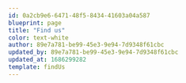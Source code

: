 ```yaml
---
id: 0a2cb9e6-6471-48f5-8434-41603a04a587
blueprint: page
title: "Find us"
color: text-white
author: 89e7a781-be99-45e3-9e94-7d9348f61cbc
updated_by: 89e7a781-be99-45e3-9e94-7d9348f61cbc
updated_at: 1686299282
template: findUs
---
```

